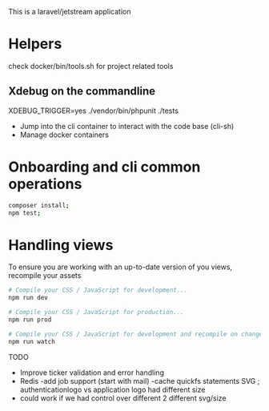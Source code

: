 This is a laravel/jetstream application

# Helpers 

check docker/bin/tools.sh for project related tools

## Xdebug on the commandline 
XDEBUG_TRIGGER=yes ./vendor/bin/phpunit ./tests

* Jump into the cli container to interact with the code base (cli-sh)
* Manage docker containers

# Onboarding and cli common operations

```sh
composer install;
npm test;
```

# Handling views

To ensure you are working with an up-to-date version of you views, recompile your assets

```sh
# Compile your CSS / JavaScript for development...
npm run dev

# Compile your CSS / JavaScript for production...
npm run prod

# Compile your CSS / JavaScript for development and recompile on change...
npm run watch
```

TODO
* Improve ticker validation and error handling
* Redis 
    -add job support (start with mail)
    -cache quickfs statements
SVG ; authenticationlogo vs application logo had different size
* could work if we had control over different 2 different svg/size
